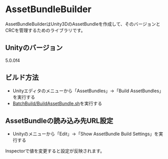 AssetBundleBuilder
==================
AssetBundleBuilderはUnity3DのAssetBundleを作成して、そのバージョンとCRCを管理するためのライブラリです。

## Unityのバージョン
5.0.0f4

## ビルド方法

- Unityエディタのメニューから「AssetBundles」→「Build AssetBundles」を実行する
- [BatchBuild/BuildAssetBundle.sh](https://github.com/kiyoaki/AssetBundleBuilder/blob/master/BatchBuild/BuildAssetBundle.sh)を実行する

## AssetBundleの読み込み先URL設定

- Unityのメニューから「Edit」→「Show AssetBundle Build Settings」を実行する

Inspectorで値を変更すると設定が反映されます。

